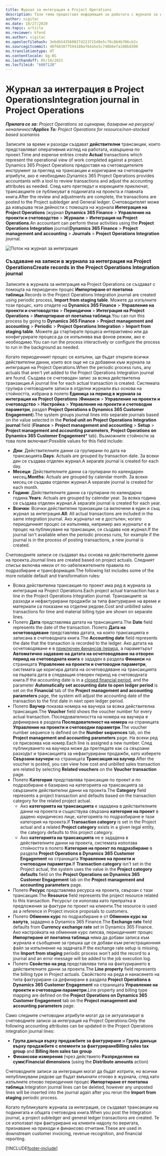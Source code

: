 ```yaml
---
title: Журнал за интеграция в Project Operations
description: Тази тема предоставя информация за работата с журнала за интеграция в Project Operations.
author: sigitac
ms.date: 10/27/2020
ms.topic: article
ms.reviewer: kfend
ms.author: sigitac
ms.openlocfilehash: 3ebdb543560027d223715d0e5c70c864b706cb2c
ms.sourcegitcommit: 40f68387f594180af64a5e5c748b6efa188bd300
ms.translationtype: HT
ms.contentlocale: bg-BG
ms.lasthandoff: 05/10/2021
ms.locfileid: "6007128"
---
```

# <a name="integration-journal-in-project-operations"></a><span data-ttu-id="18586-103">Журнал за интеграция в Project Operations</span><span class="sxs-lookup"><span data-stu-id="18586-103">Integration journal in Project Operations</span></span>

<span data-ttu-id="18586-104">_**Прилага се за:** Project Operations за сценарии, базирани на ресурси/неналичност_</span><span class="sxs-lookup"><span data-stu-id="18586-104">_**Applies To:** Project Operations for resource/non-stocked based scenarios_</span></span>

<span data-ttu-id="18586-105">Записите за време и разходи създават **действителни** трансакции, които представляват оперативния изглед на работата, извършена по проект.</span><span class="sxs-lookup"><span data-stu-id="18586-105">Time and expense entries create **Actual** transactions which represent the operational view of work completed against a project.</span></span> <span data-ttu-id="18586-106">Dynamics 365 Project Operations предоставя на счетоводителите инструмент за преглед на трансакции и коригиране на счетоводните атрибути, ако е необходимо.</span><span class="sxs-lookup"><span data-stu-id="18586-106">Dynamics 365 Project Operations provides accountants with a tool to review transactions and adjust the accounting attributes as needed.</span></span> <span data-ttu-id="18586-107">След като прегледът и корекциите приключат, трансакциите се публикуват в подкнигата на проекта и главната книга.</span><span class="sxs-lookup"><span data-stu-id="18586-107">After the review and adjustments are complete, the transactions are posted to the Project subledger and General ledger.</span></span> <span data-ttu-id="18586-108">Счетоводителят може да извършва тези дейности с помощта на журнала **Интеграция на Project Operations** (журнал **Dynamics 365 Finance** > **Управление на проекти и счетоводство** > **Журнали** > **Интеграция на Project Operations**.</span><span class="sxs-lookup"><span data-stu-id="18586-108">An accountant can perform these activities using the **Project Operations Integration** journal(**Dynamics 365 Finance** > **Project management and accounting** > **Journals** > **Project Operations Integration** journal.</span></span>

![Поток на журнал за интеграция](./media/IntegrationJournal.png)

### <a name="create-records-in-the-project-operations-integration-journal"></a><span data-ttu-id="18586-110">Създаване на записи в журнала за интеграция на Project Operations</span><span class="sxs-lookup"><span data-stu-id="18586-110">Create records in the Project Operations Integration journal</span></span>

<span data-ttu-id="18586-111">Записите в журнала за интеграция на Project Operations се създават с помощта на периодичен процес **Импортиране от поетапна таблица**.</span><span class="sxs-lookup"><span data-stu-id="18586-111">Records in the Project Operations Integration journal are created using periodic process, **Import from staging table**.</span></span> <span data-ttu-id="18586-112">Можете да изпълните този процес, като отидете на **Dynamics 365 Finance** > **Управление на проекти и счетоводство** > **Периодични** > **Интеграция на Project Operations** > **Импортиране от поетапна таблица**.</span><span class="sxs-lookup"><span data-stu-id="18586-112">You can run this process by going to **Dynamics 365 Finance** > **Project management and accounting** > **Periodic** > **Project Operations Integration** > **Import from staging table**.</span></span> <span data-ttu-id="18586-113">Можете да стартирате процеса интерактивно или да конфигурирате процеса да се изпълнява във фонов режим, ако е необходимо.</span><span class="sxs-lookup"><span data-stu-id="18586-113">You can run the process interactively or configure the process to run in the background as needed.</span></span>

<span data-ttu-id="18586-114">Когато периодичният процес се изпълни, ще бъдат открити всички действителни данни, които все още не са добавени към журнала за интеграция на Project Operations.</span><span class="sxs-lookup"><span data-stu-id="18586-114">When the periodic process runs, any actuals that aren't yet added to the Project Operations Integration journal are found.</span></span> <span data-ttu-id="18586-115">Създава се счетоводен запис за всяка действителна транзакция.</span><span class="sxs-lookup"><span data-stu-id="18586-115">A journal line for each actual transaction is created.</span></span>
<span data-ttu-id="18586-116">Системата групира счетоводните записи в отделни журнали въз основа на стойността, избрана в полето **Единица за период в журнала за интеграция на Project Operations** (**Финанси** > **Управление на проекти и счетоводство** > **Настройка** > **Управление на проекти и счетоводни параметри**, раздел **Project Operations в Dynamics 365 Customer Engagement**).</span><span class="sxs-lookup"><span data-stu-id="18586-116">The system groups journal lines into separate journals based on the value selected in the **Period unit on Project Operations Integration journal** field (**Finance** > **Project management and accounting** > **Setup** > **Project management and accounting parameters**, **Project Operations on Dynamics 365 Customer Engagement**\* tab).</span></span> <span data-ttu-id="18586-117">Възможните стойности за това поле включват:</span><span class="sxs-lookup"><span data-stu-id="18586-117">Possible values for this field include:</span></span>

  - <span data-ttu-id="18586-118">**Дни**: Действителните данни са групирани по дата на трансакцията.</span><span class="sxs-lookup"><span data-stu-id="18586-118">**Days**: Actuals are grouped by transaction date.</span></span> <span data-ttu-id="18586-119">За всеки ден се създава отделен журнал.</span><span class="sxs-lookup"><span data-stu-id="18586-119">A separate journal is created for each day.</span></span>
  - <span data-ttu-id="18586-120">**Месеци**: Действителните данни са групирани по календарен месец.</span><span class="sxs-lookup"><span data-stu-id="18586-120">**Months**: Actuals are grouped by calendar month.</span></span> <span data-ttu-id="18586-121">За всеки месец се създава отделен журнал.</span><span class="sxs-lookup"><span data-stu-id="18586-121">A separate journal is created for each month.</span></span>
  - <span data-ttu-id="18586-122">**Години**: Действителните данни са групирани по календарна година.</span><span class="sxs-lookup"><span data-stu-id="18586-122">**Years**: Actuals are grouped by calendar year.</span></span> <span data-ttu-id="18586-123">За всяка година се създава отделен журнал.</span><span class="sxs-lookup"><span data-stu-id="18586-123">A separate journal is created for each year.</span></span>
  - <span data-ttu-id="18586-124">**Всички**: Всички действителни транзакции са включени в един и същ журнал за интеграция.</span><span class="sxs-lookup"><span data-stu-id="18586-124">**All**: All actual transactions are included in the same integration journal.</span></span> <span data-ttu-id="18586-125">Ако журналът не е достъпен, когато периодичният процес се изпълнява, например ако журналът е в процес на публикуване на трансакции, се създава нов журнал.</span><span class="sxs-lookup"><span data-stu-id="18586-125">If the journal isn't available when the periodic process runs, for example if the journal is in the process of posting transactions, a new journal is created.</span></span>

<span data-ttu-id="18586-126">Счетоводните записи се създават въз основа на действителните данни на проекта.</span><span class="sxs-lookup"><span data-stu-id="18586-126">Journal lines are created based on project actuals.</span></span> <span data-ttu-id="18586-127">Следният списък включва някои от по-забележителните правила по подразбиране и трансформация:</span><span class="sxs-lookup"><span data-stu-id="18586-127">The following list includes some of the more notable default and transformation rules:</span></span>

  - <span data-ttu-id="18586-128">Всяка действителна трансакция по проект има ред в журнала за интеграция на Project Operations.</span><span class="sxs-lookup"><span data-stu-id="18586-128">Each project actual transaction has a line in the Project Operations Integration journal.</span></span> <span data-ttu-id="18586-129">Транзакциите за разходи и нефактурирани продажби за типа фактуриране на време и материали са показани на отделни редове.</span><span class="sxs-lookup"><span data-stu-id="18586-129">Cost and unbilled sales transactions for time and material billing type are shown on separate lines.</span></span>
  - <span data-ttu-id="18586-130">Полето **Дата** представлява датата на трансакцията.</span><span class="sxs-lookup"><span data-stu-id="18586-130">The **Date** field represents the date of the transaction.</span></span> <span data-ttu-id="18586-131">Полето **Дата на осчетоводяване** представлява датата, на която трансакцията е записана в счетоводната книга.</span><span class="sxs-lookup"><span data-stu-id="18586-131">The **Accounting date** field represents the date that the transaction is recorded to the ledger.</span></span> <span data-ttu-id="18586-132">Ако датата на осчетоводяване е в [приключен финансов период](/dynamics365/finance/general-ledger/close-general-ledger-at-period-end), а параметърът **Автоматично задаване на датата на осчетоводяване на отворен период на счетоводната книга** е зададен в раздела **Финанси** на страницата **Управление на проекти и счетоводни параметри**, системата ще коригира датата на осчетоводяване на трансакцията на първата дата в следващия отворен период на счетоводната книга.</span><span class="sxs-lookup"><span data-stu-id="18586-132">If the accounting date is in a [closed financial period](/dynamics365/finance/general-ledger/close-general-ledger-at-period-end), and the parameter **Automatically set accounting date to open ledger period** is set on the **Financial** tab of the **Project management and accounting parameters** page, the system will adjust the accounting date of the transaction to the first date in next open ledger period.</span></span>
  - <span data-ttu-id="18586-133">Полето **Ваучер** показва номера на ваучера за всяка действителна трансакция.</span><span class="sxs-lookup"><span data-stu-id="18586-133">The **Voucher** field shows the voucher number for every actual transaction.</span></span> <span data-ttu-id="18586-134">Последователността на номера на ваучера е дефинирана в раздела **Последователност на номера** на страницата **Управление на проекти и счетоводни параметри**.</span><span class="sxs-lookup"><span data-stu-id="18586-134">The voucher number sequence is defined on the **Number sequences** tab, on the **Project management and accounting parameters** page.</span></span> <span data-ttu-id="18586-135">На всеки ред се присвоява нов номер.</span><span class="sxs-lookup"><span data-stu-id="18586-135">Each line is assigned a new number.</span></span> <span data-ttu-id="18586-136">След публикуването на ваучера може да прегледате как са свързани разходът и трансакцията за нефактурирани продажби, като изберете **Свързани ваучери** на страницата **Трансакция на ваучер**.</span><span class="sxs-lookup"><span data-stu-id="18586-136">After the voucher is posted, you can view how cost and unbilled sales transaction are related by selecting **Related vouchers** on the **Voucher transaction** page.</span></span>
  - <span data-ttu-id="18586-137">Полето **Категория** представлява трансакция по проект и по подразбиране е базирано на категорията на трансакцията за свързаните действителни данни на проекта.</span><span class="sxs-lookup"><span data-stu-id="18586-137">The **Category** field represents a project transaction and defaults based on the transaction category for the related project actual.</span></span>
    - <span data-ttu-id="18586-138">Ако **категорията на трансакцията** е зададена в действителните данни на проекта и съществува свързана **категория на проект** в дадено юридическо лице, категорията по подразбиране е тази категория на проекта.</span><span class="sxs-lookup"><span data-stu-id="18586-138">If **Transaction category** is set in the Project actual and a related **Project category** exists in a given legal entity, the category defaults to this project category.</span></span>
    - <span data-ttu-id="18586-139">Ако **категорията на трансакцията** не е зададена в действителните данни на проекта, системата използва стойността в полето **Категория на проект по подразбиране** в раздела **Project Operations в Dynamics 365 Customer Engagement** на страницата **Управление на проекти и счетоводни параметри**.</span><span class="sxs-lookup"><span data-stu-id="18586-139">If **Transaction category** isn't set in the Project actual, the system uses the value in the **Project category defaults** field on the **Project Operations on Dynamics 365 Customer Engagement** tab on the **Project management and accounting parameters** page.</span></span>
  - <span data-ttu-id="18586-140">Полето **Ресурс** представлява ресурса на проекта, свързан с тази трансакция.</span><span class="sxs-lookup"><span data-stu-id="18586-140">The **Resource** field represents the project resource related to this transaction.</span></span> <span data-ttu-id="18586-141">Ресурсът се използва като препратка в предложения за фактури по проект на клиенти.</span><span class="sxs-lookup"><span data-stu-id="18586-141">The resource is used as a reference in Project invoice proposals to customers.</span></span>
  - <span data-ttu-id="18586-142">Полето **Обменен курс** по подразбиране е от **Обменен курс на валута**, зададено в Dynamics 365 Finance.</span><span class="sxs-lookup"><span data-stu-id="18586-142">The **Exchange rate** field defaults from **Currency exchange rate** set in Dynamics 365 Finance.</span></span> <span data-ttu-id="18586-143">Ако настройката на обменния курс липсва, периодичният процес **Импортиране от поетапна таблица** няма да добави записа към журнала и съобщение за грешка ще се добави към регистрационния файл за изпълнение на задачата.</span><span class="sxs-lookup"><span data-stu-id="18586-143">If the exchange rate setup is missing, the **Import from staging** periodic process won't add the record to a journal and an error message will be added to the job execution log.</span></span>
  - <span data-ttu-id="18586-144">Полето **Свойство на ред** представлява типа на фактурирането в действителните данни за проекта.</span><span class="sxs-lookup"><span data-stu-id="18586-144">The **Line property** field represents the billing type in Project actuals.</span></span> <span data-ttu-id="18586-145">Свойството на реда и нанасянето на типа фактуриране са дефинирани в раздела **Project Operations в Dynamics 365 Customer Engagement** на страницата **Управление на проекти и счетоводни параметри**.</span><span class="sxs-lookup"><span data-stu-id="18586-145">Line property and billing type mapping are defined on the **Project Operations on Dynamics 365 Customer Engagement** tab on the **Project management and accounting parameters** page.</span></span>

<span data-ttu-id="18586-146">Само следните счетоводни атрибути могат да се актуализират в счетоводните записи за интеграция на Project Operations:</span><span class="sxs-lookup"><span data-stu-id="18586-146">Only the following accounting attributes can be updated in the Project Operations integration journal lines:</span></span>

- <span data-ttu-id="18586-147">**Група данъци върху продажбите за фактуриране** и **Група данъци върху продажбите с елементи за фактуриране**</span><span class="sxs-lookup"><span data-stu-id="18586-147">**Billing sales tax group** and **Billing item sales tax group**</span></span>
- <span data-ttu-id="18586-148">**Финансови измерения** (чрез действието **Разпределяне на суми**)</span><span class="sxs-lookup"><span data-stu-id="18586-148">**Financial dimensions** (using the **Distribute amounts** action)</span></span>

<span data-ttu-id="18586-149">Счетоводните записи за интеграция могат да бъдат изтрити, но всички непубликувани редове ще бъдат вмъкнати отново в журнала, след като изпълните отново периодичния процес **Импортиране от поетапна таблица**.</span><span class="sxs-lookup"><span data-stu-id="18586-149">Integration journal lines can be deleted, however any unposted lines will be inserted into the journal again after you rerun the **Import from staging** periodic process.</span></span>

<span data-ttu-id="18586-150">Когато публикувате журнала за интеграция, се създават трансакции на подкнигата и общата счетоводна книга.</span><span class="sxs-lookup"><span data-stu-id="18586-150">When you post the Integration journal, a project subledger and general ledger transactions are created.</span></span> <span data-ttu-id="18586-151">Те се използват при фактуриране на клиенти надолу по веригата, признаване на приходи и финансово отчитане.</span><span class="sxs-lookup"><span data-stu-id="18586-151">These are used in downstream customer invoicing, revenue recognition, and financial reporting.</span></span>


[!INCLUDE[footer-include](../includes/footer-banner.md)]